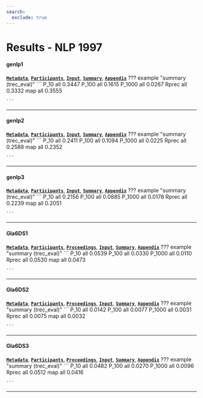 ```yaml
---
search:
  exclude: true
---
```


# Results - NLP 1997 

#### genlp1 
[**`Metadata`**](./runs.md#genlp1), [**`Participants`**](./participants.md#ge), [**`Input`**](https://trec.nist.gov/results/trec6/trec6.results.input/tracks/nlp/input.genlp1.gz), [**`Summary`**](https://trec.nist.gov/results/trec6/trec6.results.summary/tracks/nlp/summary.genlp1.gz), [**`Appendix`**](https://trec.nist.gov/pubs/trec6/appendices/A/nlp.runs.ps.gz)
??? example "summary (trec_eval)"
	```
	P_10		all 0.3447
	P_100		all 0.1615
	P_1000		all 0.0267
	Rprec		all 0.3332
	map			all 0.3555

	```
---
#### genlp2 
[**`Metadata`**](./runs.md#genlp2), [**`Participants`**](./participants.md#ge), [**`Input`**](https://trec.nist.gov/results/trec6/trec6.results.input/tracks/nlp/input.genlp2.gz), [**`Summary`**](https://trec.nist.gov/results/trec6/trec6.results.summary/tracks/nlp/summary.genlp2.gz), [**`Appendix`**](https://trec.nist.gov/pubs/trec6/appendices/A/nlp.runs.ps.gz)
??? example "summary (trec_eval)"
	```
	P_10		all 0.2411
	P_100		all 0.1094
	P_1000		all 0.0225
	Rprec		all 0.2588
	map			all 0.2352

	```
---
#### genlp3 
[**`Metadata`**](./runs.md#genlp3), [**`Participants`**](./participants.md#ge), [**`Input`**](https://trec.nist.gov/results/trec6/trec6.results.input/tracks/nlp/input.genlp3.gz), [**`Summary`**](https://trec.nist.gov/results/trec6/trec6.results.summary/tracks/nlp/summary.genlp3.gz), [**`Appendix`**](https://trec.nist.gov/pubs/trec6/appendices/A/nlp.runs.ps.gz)
??? example "summary (trec_eval)"
	```
	P_10		all 0.2156
	P_100		all 0.0885
	P_1000		all 0.0178
	Rprec		all 0.2239
	map			all 0.2051

	```
---
#### Gla6DS1 
[**`Metadata`**](./runs.md#gla6ds1), [**`Participants`**](./participants.md#glasgow), [**`Proceedings`**](./proceedings.md#short-queries-natural-language-and-spoken-document-retrieval-experiments-at-glasgow-university), [**`Input`**](https://trec.nist.gov/results/trec6/trec6.results.input/tracks/nlp/input.Gla6DS1.gz), [**`Summary`**](https://trec.nist.gov/results/trec6/trec6.results.summary/tracks/nlp/summary.Gla6DS1.gz), [**`Appendix`**](https://trec.nist.gov/pubs/trec6/appendices/A/nlp.runs.ps.gz)
??? example "summary (trec_eval)"
	```
	P_10		all 0.0539
	P_100		all 0.0330
	P_1000		all 0.0110
	Rprec		all 0.0530
	map			all 0.0473

	```
---
#### Gla6DS2 
[**`Metadata`**](./runs.md#gla6ds2), [**`Participants`**](./participants.md#glasgow), [**`Proceedings`**](./proceedings.md#short-queries-natural-language-and-spoken-document-retrieval-experiments-at-glasgow-university), [**`Input`**](https://trec.nist.gov/results/trec6/trec6.results.input/tracks/nlp/input.Gla6DS2.gz), [**`Summary`**](https://trec.nist.gov/results/trec6/trec6.results.summary/tracks/nlp/summary.Gla6DS2.gz), [**`Appendix`**](https://trec.nist.gov/pubs/trec6/appendices/A/nlp.runs.ps.gz)
??? example "summary (trec_eval)"
	```
	P_10		all 0.0142
	P_100		all 0.0077
	P_1000		all 0.0031
	Rprec		all 0.0075
	map			all 0.0032

	```
---
#### Gla6DS3 
[**`Metadata`**](./runs.md#gla6ds3), [**`Participants`**](./participants.md#glasgow), [**`Proceedings`**](./proceedings.md#short-queries-natural-language-and-spoken-document-retrieval-experiments-at-glasgow-university), [**`Input`**](https://trec.nist.gov/results/trec6/trec6.results.input/tracks/nlp/input.Gla6DS3.gz), [**`Summary`**](https://trec.nist.gov/results/trec6/trec6.results.summary/tracks/nlp/summary.Gla6DS3.gz), [**`Appendix`**](https://trec.nist.gov/pubs/trec6/appendices/A/nlp.runs.ps.gz)
??? example "summary (trec_eval)"
	```
	P_10		all 0.0482
	P_100		all 0.0270
	P_1000		all 0.0096
	Rprec		all 0.0512
	map			all 0.0416

	```
---

